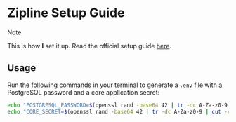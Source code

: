# Zipline Setup Guide

> [!NOTE]
> This is how __I__ set it up. Read the official setup guide [here](https://github.com/diced/zipline).
>

## Usage

Run the following commands in your terminal to generate a `.env` file with a PostgreSQL password and a core application secret:

````bash
echo "POSTGRESQL_PASSWORD=$(openssl rand -base64 42 | tr -dc A-Za-z0-9 | cut -c -32 | tr -d '\n')" > .env
echo "CORE_SECRET=$(openssl rand -base64 42 | tr -dc A-Za-z0-9 | cut -c -32 | tr -d '\n')" >> .env

